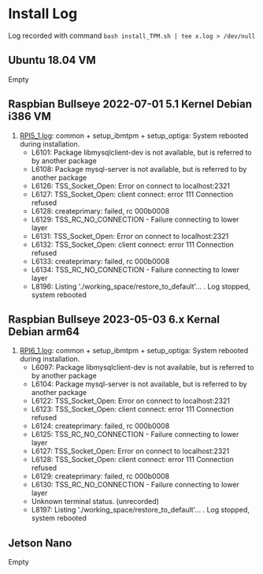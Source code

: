 # Install Log

Log recorded with command ```bash install_TPM.sh | tee x.log > /dev/null```

## Ubuntu 18.04 VM

Empty

## Raspbian Bullseye 2022-07-01 5.1 Kernel Debian i386 VM

1. [RPI5_1.log](RPI5_1.log): common + setup_ibmtpm + setup_optiga: System rebooted during installation.
    - L6101: Package libmysqlclient-dev is not available, but is referred to by another package
    - L6108: Package mysql-server is not available, but is referred to by another package
    - L6126: TSS_Socket_Open: Error on connect to localhost:2321
    - L6127: TSS_Socket_Open: client connect: error 111 Connection refused
    - L6128: createprimary: failed, rc 000b0008
    - L6129: TSS_RC_NO_CONNECTION - Failure connecting to lower layer
    - L6131: TSS_Socket_Open: Error on connect to localhost:2321
    - L6132: TSS_Socket_Open: client connect: error 111 Connection refused
    - L6133: createprimary: failed, rc 000b0008
    - L6134: TSS_RC_NO_CONNECTION - Failure connecting to lower layer
    - L8196: Listing './working_space/restore_to_default'... . Log stopped, system rebooted

## Raspbian Bullseye 2023-05-03 6.x Kernal Debian arm64

1. [RPI6_1.log](RPI6_1.log): common + setup_ibmtpm + setup_optiga: System rebooted during installation.
    - L6097: Package libmysqlclient-dev is not available, but is referred to by another package
    - L6104: Package mysql-server is not available, but is referred to by another package
    - L6122: TSS_Socket_Open: Error on connect to localhost:2321
    - L6123: TSS_Socket_Open: client connect: error 111 Connection refused
    - L6124: createprimary: failed, rc 000b0008
    - L6125: TSS_RC_NO_CONNECTION - Failure connecting to lower layer
    - L6127: TSS_Socket_Open: Error on connect to localhost:2321
    - L6128: TSS_Socket_Open: client connect: error 111 Connection refused
    - L6129: createprimary: failed, rc 000b0008
    - L6130: TSS_RC_NO_CONNECTION - Failure connecting to lower layer
    - Unknown terminal status. (unrecorded)
    - L8197: Listing './working_space/restore_to_default'... . Log stopped, system rebooted

## Jetson Nano

Empty

